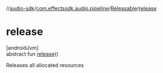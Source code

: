 //[audio-sdk](../../../index.md)/[com.effectssdk.audio.pipeline](../index.md)/[Releasable](index.md)/[release](release.md)

# release

[androidJvm]\
abstract fun [release](release.md)()

Releases all allocated resources